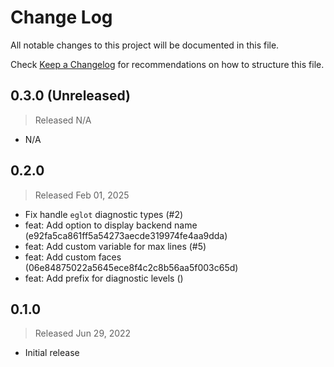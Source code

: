 # Change Log

All notable changes to this project will be documented in this file.

Check [Keep a Changelog](http://keepachangelog.com/) for recommendations on how to structure this file.


## 0.3.0 (Unreleased)
> Released N/A

* N/A

## 0.2.0
> Released Feb 01, 2025

* Fix handle `eglot` diagnostic types (#2)
* feat: Add option to display backend name (e92fa5ca861ff5a54273aecde319974fe4aa9dda)
* feat: Add custom variable for max lines (#5)
* feat: Add custom faces (06e84875022a5645ece8f4c2c8b56aa5f003c65d)
* feat: Add prefix for diagnostic levels ()

## 0.1.0
> Released Jun 29, 2022

* Initial release
